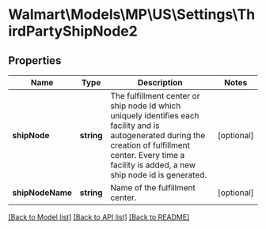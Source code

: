 # Walmart\Models\MP\US\Settings\ThirdPartyShipNode2

## Properties

Name | Type | Description | Notes
------------ | ------------- | ------------- | -------------
**shipNode** | **string** | The fulfillment center or ship node Id which uniquely identifies each facility and is autogenerated during the creation of fulfillment center. Every time a facility is added, a new ship node id is generated. | [optional]
**shipNodeName** | **string** | Name of the fulfillment center. | [optional]


[[Back to Model list]](./) [[Back to API list]](../../../../../README.md#supported-apis) [[Back to README]](../../../../../README.md)
